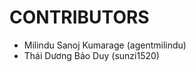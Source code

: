 CONTRIBUTORS
============

 - Milindu Sanoj Kumarage (agentmilindu)
 - Thái Dương Bảo Duy (sunzi1520)